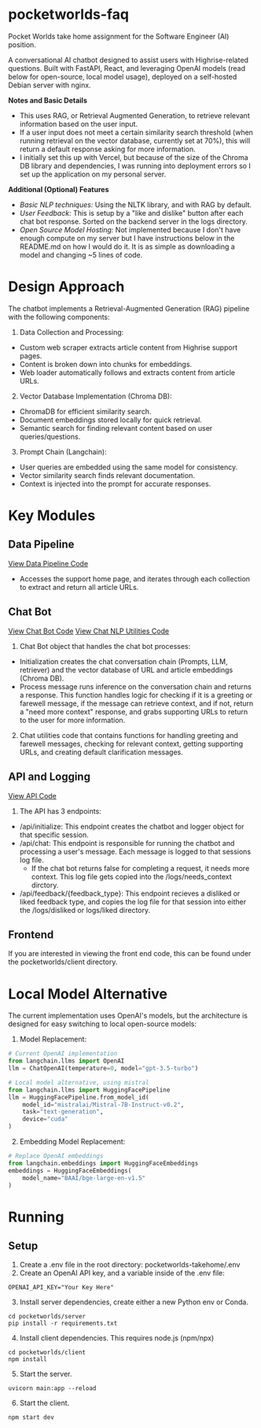 # pocketworlds-faq
Pocket Worlds take home assignment for the Software Engineer (AI) position.

A conversational AI chatbot designed to assist users with Highrise-related questions. Built with FastAPI, React, and leveraging OpenAI models (read below for open-source, local model usage), deployed on a self-hosted Debian server with nginx.

**Notes and Basic Details**
- This uses RAG, or Retrieval Augmented Generation, to retrieve relevant information based on the user input.
- If a user input does not meet a certain similarity search threshold (when running retrieval on the vector database, currently set at 70%), this will return a default response asking for more information.
- I initially set this up with Vercel, but because of the size of the Chroma DB library and dependencies, I was running into deployment errors so I set up the application on my personal server.

**Additional (Optional) Features**
- *Basic NLP techniques:* Using the NLTK library, and with RAG by default.
- *User Feedback:* This is setup by a "like and dislike" button after each chat bot response. Sorted on the backend server in the logs directory.
- *Open Source Model Hosting:* Not implemented because I don't have enough compute on my server but I have instructions below in the README.md on how I would do it. It is as simple as downloading a model and changing ~5 lines of code.

# Design Approach

The chatbot implements a Retrieval-Augmented Generation (RAG) pipeline with the following components:

1. Data Collection and Processing:
- Custom web scraper extracts article content from Highrise support pages.
- Content is broken down into chunks for embeddings.
- Web loader automatically follows and extracts content from article URLs.

2. Vector Database Implementation (Chroma DB):
- ChromaDB for efficient similarity search.
- Document embeddings stored locally for quick retrieval.
- Semantic search for finding relevant content based on user queries/questions.

3. Prompt Chain (Langchain):
- User queries are embedded using the same model for consistency.
- Vector similarity search finds relevant documentation.
- Context is injected into the prompt for accurate responses.

# Key Modules

## Data Pipeline
[View Data Pipeline Code](https://github.com/adamloec/pocketworlds-faq/blob/main/pocketworlds/server/chat/data_pipeline.py)

- Accesses the support home page, and iterates through each collection to extract and return all article URLs.


## Chat Bot
[View Chat Bot Code](https://github.com/adamloec/pocketworlds-faq/blob/main/pocketworlds/server/chat/chat_bot.py)
[View Chat NLP Utilities Code](https://github.com/adamloec/pocketworlds-faq/blob/main/pocketworlds/server/chat/chat_utilities.py)

1. Chat Bot object that handles the chat bot processes:
- Initialization creates the chat conversation chain (Prompts, LLM, retriever) and the vector database of URL and article embeddings (Chroma DB).
-  Process message runs inference on the conversation chain and returns a response. This function handles logic for checking if it is a greeting or farewell message, if the message can retrieve context, and if not, return a "need more context" response, and grabs supporting URLs to return to the user for more information.

2. Chat utilities code that contains functions for handling greeting and farewell messages, checking for relevant context, getting supporting URLs, and creating default clarification messages.

## API and Logging
[View API Code](https://github.com/adamloec/pocketworlds-faq/blob/main/pocketworlds/server/chat/main.py)

1. The API has 3 endpoints:

- /api/initialize: This endpoint creates the chatbot and logger object for that specific session.
- /api/chat: This endpoint is responsible for running the chatbot and processing a user's message. Each message is logged to that sessions log file.
    - If the chat bot returns false for completing a request, it needs more context. This log file gets copied into the /logs/needs_context
    dirctory.
- /api/feedback/{feedback_type}: This endpoint recieves a disliked or liked feedback type, and copies the log file for that session into either the /logs/disliked or logs/liked directory.

## Frontend

If you are interested in viewing the front end code, this can be found under the pocketworlds/client directory.

# Local Model Alternative

The current implementation uses OpenAI's models, but the architecture is designed for easy switching to local open-source models:

1. Model Replacement:

```python
# Current OpenAI implementation
from langchain.llms import OpenAI
llm = ChatOpenAI(temperature=0, model="gpt-3.5-turbo")

# Local model alternative, using mistral
from langchain.llms import HuggingFacePipeline
llm = HuggingFacePipeline.from_model_id(
    model_id="mistralai/Mistral-7B-Instruct-v0.2",
    task="text-generation",
    device="cuda"
)
```

2. Embedding Model Replacement:

```python
# Replace OpenAI embeddings
from langchain.embeddings import HuggingFaceEmbeddings
embeddings = HuggingFaceEmbeddings(
    model_name="BAAI/bge-large-en-v1.5"
)
``` 

# Running

## Setup

1. Create a .env file in the root directory: pocketworlds-takehome/.env
2. Create an OpenAI API key, and a variable inside of the .env file:

```
OPENAI_API_KEY="Your Key Here"
```

3. Install server dependencies, create either a new Python env or Conda.

```
cd pocketworlds/server
pip install -r requirements.txt
```

4. Install client dependencies. This requires node.js (npm/npx)

```
cd pocketworlds/client
npm install
```

5. Start the server.

```
uvicorn main:app --reload
```

6. Start the client.

```
npm start dev
```